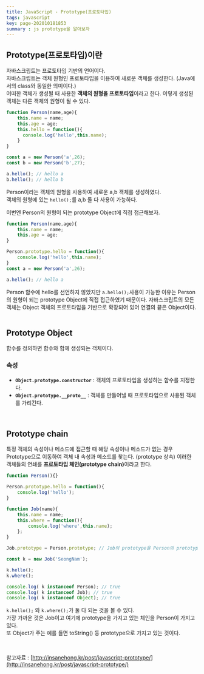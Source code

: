```yaml
---
title: JavaScript - Prototype(프로토타입)
tags: javascript
key: page-202010181853
summary : js prototype을 알아보자
---
```


## Prototype(프로토타입)이란
자바스크립트는 프로토타입 기반의 언어이다.<br/>
자바스크립트는 객체 원형인 프로토타입을 이용하여 새로운 객체를 생성한다. (Java에서의 class와 동일한 의미이다.) <br/>
어떠한 객체가 생성될 때 사용한 <b>객체의 원형을 프로토타입</b>이라고 한다. 이렇게 생성된 객체는 다른 객체의 원형이 될 수 있다. <br/>

```javascript
function Person(name,age){
    this.name = name;
    this.age = age;
    this.hello = function(){
      console.log('hello',this.name);
    }
}

const a = new Person('a',26);
const b = new Person('b',27);

a.hello(); // hello a
b.hello(); // hello b
```
Person이라는 객체의 원형을 사용하여 새로운 a,b 객체를 생성하였다. <br/>
객체의 원형에 있는 `hello();`를 a,b 둘 다 사용이 가능하다.


이번엔 Person의 원형이 되는 prototype Object에 직접 접근해보자.
```javascript
function Person(name,age){
    this.name = name;
    this.age = age;
}

Person.prototype.hello = function(){
    console.log('hello',this.name);
}
const a = new Person('a',26);

a.hello(); // hello a
```
Person 함수에 hello를 선언하지 않았지만 `a.hello();`사용이 가능한 이유는
Person의 원형이 되는 prototype Object에 직접 접근하였기 때문이다.
자바스크립트의 모든 객체는 Object 객체의 프로토타입을 기반으로 확장되어 있어 연결의 끝은 Object이다. <br/>
<br/>
## Prototype Object
함수를 정의하면 함수와 함께 생성되는 객체이다.
### 속성
- <b>`Object.prototype.constructor`</b> : 객체의 프로토타입을 생성하는 함수를 지정한다.
- <b>`Object.prototype.__proto__`</b> : 객체를 만들어낼 때 프로토타입으로 사용된 객체를 가리킨다.

<br/>

## Prototype chain
특정 객체의 속성이나 메소드에 접근할 때 해당 속성이나 메소드가 없는 경우
Prototype으로 이동하여 객체 내 속성과 메소드를 찾는다. (prototype 상속)
이러한 객체들의 연쇄를 <b>프로토타입 체인(prototype chain)</b>이라고 한다.

```javascript
function Person(){}

Person.prototype.hello = function(){
    console.log('hello');
}

function Job(name){
    this.name = name;
    this.where = function(){
        console.log('where',this.name);
    };
}

Job.prototype = Person.prototype; // Job의 prototype을 Person의 prototype으로 바꿈

const k = new Job('SeongNam');

k.hello();
k.where();

console.log( k instanceof Person); // true
console.log( k instanceof Job); // true
console.log( k instanceof Object); // true
```
`k.hello();` 와 `k.where();`가 둘 다 되는 것을 볼 수 있다. <br/>
가장 가까운 것은 Job이고 여기에 prototype을 가지고 있는 체인을 Person이 가지고 있다. <br/>
또 Object가 주는 예를 들면 toString() 등 prototype으로 가지고 있는 것이다.

<br/>

참고자료 : [http://insanehong.kr/post/javascript-prototype/](http://insanehong.kr/post/javascript-prototype/)

<br/><br/><br/><br/>
